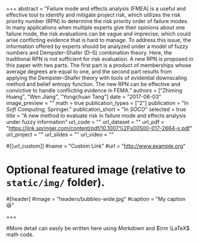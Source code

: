 +++
abstract = "Failure mode and effects analysis (FMEA) is a useful and effective tool to identify and mitigate project risk, which utilizes the risk priority number (RPN) to determine the risk priority order of failure modes. In many applications when multiple experts give their opinions about one failure mode, the risk evaluations can be vague and imprecise, which could arise conflicting evidence that is hard to manage. To address this issue, the information offered by experts should be analyzed under a model of fuzzy numbers and Dempster–Shafer (D–S) combination theory. Here, the traditional RPN is not sufficient for risk evaluation. A new RPN is proposed in this paper with two parts. The first part is a product of memberships whose average degrees are equal to one, and the second part results from applying the Dempster–Shafer theory with tools of evidential downscaling method and belief entropy function. The new RPN can be effective and convictive to handle conflicting evidence in FEMA."
authors = ["Zhiming Huang", "Wen Jiang", "Yongchuan Tang"]
date = "2017-06-03"
image_preview = ""
math = true
publication_types = ["2"]
publication = "In *Soft Computing*, Springer."
publication_short = "In *SOCO*"
selected = true
title = "A new method to evaluate risk in failure mode and effects analysis under fuzzy information"
url_code = ""
url_dataset = ""
url_pdf = "https://link.springer.com/content/pdf/10.1007%2Fs00500-017-2664-x.pdf"
url_project = ""
url_slides = ""
url_video = ""

#[[url_custom]]
#name = "Custom Link"
#url = "http://www.example.org"

# Optional featured image (relative to `static/img/` folder).
#[header]
#image = "headers/bubbles-wide.jpg"
#caption = "My caption :smile:"

+++

#More detail can easily be written here using *Markdown* and $\rm \LaTeX$ math code.
